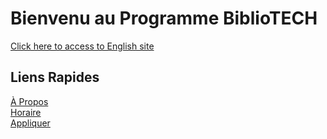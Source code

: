 # Bienvenu au Programme BiblioTECH
[Click here to access to English site](https://claraturp.github.io/BiblioTECH/)<br>

## Liens Rapides
[À Propos](https://claraturp.github.io/Programme-BiblioTECH/propos.html)<br>
[Horaire](https://claraturp.github.io/Programme-BiblioTECH/horaire.html)<br>
[Appliquer](https://claraturp.github.io/Programme-BiblioTECH/application.html)<br>

